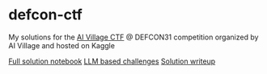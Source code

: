# defcon-ctf
My solutions for the [AI Village CTF](https://www.kaggle.com/competitions/ai-village-capture-the-flag-defcon31/) @ DEFCON31 competition organized by AI Village and hosted on Kaggle

[Full solution notebook](ctf-20flags.ipynb)
[LLM based challenges](defcon31-ctf-all-llm-solutions.ipynb)
[Solution writeup](https://www.kaggle.com/competitions/ai-village-capture-the-flag-defcon31/discussion/456057)
